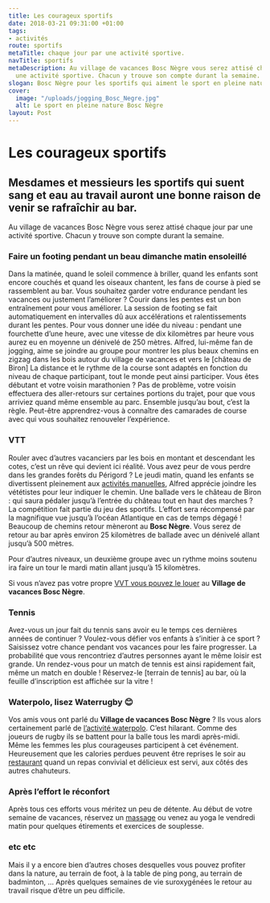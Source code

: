 ```yaml
---
title: Les courageux sportifs
date: 2018-03-21 09:31:00 +01:00
tags:
- activités
route: sportifs
metaTitle: chaque jour par une activité sportive.
navTitle: sportifs
metaDescription: Au village de vacances Bosc Nègre vous serez attisé chaque jour par
  une activité sportive. Chacun y trouve son compte durant la semaine.
slogan: Bosc Nègre pour les sportifs qui aiment le sport en pleine nature
cover:
  image: "/uploads/jogging_Bosc_Negre.jpg"
  alt: Le sport en pleine nature Bosc Nègre
layout: Post
---
```


# Les courageux sportifs

## Mesdames et messieurs les sportifs qui suent sang et eau au travail auront une bonne raison de venir se rafraîchir au bar.

Au village de vacances Bosc Nègre vous serez attisé chaque jour par une activité sportive.
Chacun y trouve son compte durant la semaine.

### Faire un footing pendant un beau dimanche matin ensoleillé

Dans la matinée, quand le soleil commence à briller, quand les enfants sont encore couchés et quand les oiseaux chantent, les fans de course à pied se rassemblent au bar.
Vous souhaitez garder votre endurance pendant les vacances ou justement l’améliorer ? Courir dans les pentes est un bon entraînement pour vous améliorer. La session de footing se fait automatiquement en intervalles dû aux accélérations et ralentissements durant les pentes. Pour vous donner une idée du niveau : pendant une fourchette d’une heure, avec une vitesse de dix kilomètres par heure vous aurez eu en moyenne un dénivelé de 250 mètres. Alfred, lui-même fan de jogging, aime se joindre au groupe pour montrer les plus beaux chemins en zigzag dans les bois autour du village de vacances et vers le [château de Biron]
La distance et le rythme de la course sont adaptés en fonction du niveau de chaque participant, tout le monde peut ainsi participer. Vous êtes débutant et votre voisin marathonien ? Pas de problème, votre voisin effectuera des aller-retours sur certaines portions du trajet, pour que vous arriviez quand même ensemble au parc. Ensemble jusqu’au bout, c’est la règle. Peut-être apprendrez-vous à connaître des camarades de course avec qui vous souhaitez renouveler l’expérience.

### VTT

Rouler avec d’autres vacanciers par les bois en montant et descendant les cotes, c’est un rêve qui devient ici réalité.
Vous avez peur de vous perdre dans les grandes forêts du Périgord ? Le jeudi matin, quand les enfants se divertissent pleinement aux [activités manuelles](https://www.boscnegre-vacances.com/animations/), Alfred apprécie joindre les vététistes pour leur indiquer le chemin. Une ballade vers le château de Biron : qui saura pédaler jusqu’à l’entrée du château tout en haut des marches ? La compétition fait partie du jeu des sportifs. L’effort sera récompensé par la magnifique vue jusqu’à l’océan Atlantique en cas de temps dégagé !
Beaucoup de chemins retour mèneront au **Bosc Nègre**. Vous serez de retour au bar après environ 25 kilomètres de ballade avec un dénivelé allant jusqu’à 500 mètres.

Pour d’autres niveaux, un deuxième groupe avec un rythme moins soutenu ira faire un tour le mardi matin allant jusqu’à 15 kilomètres.

Si vous n’avez pas votre propre [VVT vous pouvez le louer](https://www.boscnegre-vacances.com/sport/) au **Village de vacances Bosc Nègre**.

### Tennis

Avez-vous un jour fait du tennis sans avoir eu le temps ces dernières années de continuer ? Voulez-vous défier vos enfants à s’initier à ce sport ? Saisissez votre chance pendant vos vacances pour les faire progresser.
La probabilité que vous rencontriez d’autres personnes ayant le même loisir est grande. Un rendez-vous pour un match de tennis est ainsi rapidement fait, même un match en double ! Réservez-le \[terrain de tennis\] au bar, où la feuille d’inscription est affichée sur la vitre !

### Waterpolo, lisez Waterrugby 😊

Vos amis vous ont parlé du **Village de vacances Bosc Nègre** ? Ils vous alors certainement parlé de [l’activité waterpolo](https://www.boscnegre-vacances.com/waterpolo/). C’est hilarant. Comme des joueurs de rugby ils se battent pour la balle tous les mardi après-midi. Même les femmes les plus courageuses participent à cet événement.
Heureusement que les calories perdues peuvent être reprises le soir au [restaurant](https://www.boscnegre-vacances.com/restaurant/) quand un repas convivial et délicieux est servi, aux côtés des autres chahuteurs.

### Après l’effort le réconfort

Après tous ces efforts vous méritez un peu de détente.
Au début de votre semaine de vacances, réservez un [massage](https://www.boscnegre-vacances.com/massage/) ou venez au yoga le vendredi matin pour quelques étirements et exercices de souplesse.

### etc etc

Mais il y a encore bien d’autres choses desquelles vous pouvez profiter dans la nature, au terrain de foot, à la table de ping pong, au terrain de badminton, … Après quelques semaines de vie suroxygénées le retour au travail risque d’être un peu difficile.